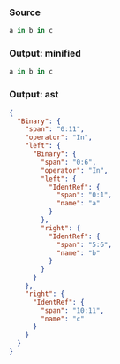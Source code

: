 ### Source
```js parse:expr
a in b in c
```

### Output: minified
```js
a in b in c
```

### Output: ast
```json
{
  "Binary": {
    "span": "0:11",
    "operator": "In",
    "left": {
      "Binary": {
        "span": "0:6",
        "operator": "In",
        "left": {
          "IdentRef": {
            "span": "0:1",
            "name": "a"
          }
        },
        "right": {
          "IdentRef": {
            "span": "5:6",
            "name": "b"
          }
        }
      }
    },
    "right": {
      "IdentRef": {
        "span": "10:11",
        "name": "c"
      }
    }
  }
}
```
